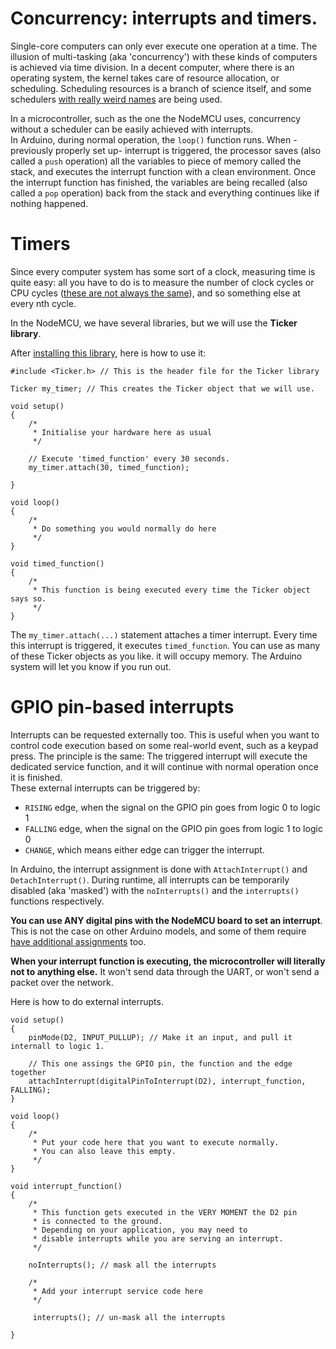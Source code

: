 # Concurrency: interrupts and timers.

Single-core computers can only ever execute one operation at a time. The illusion of multi-tasking (aka 'concurrency') with these kinds of computers is achieved via time division. In a decent computer, where there is an operating system, the kernel takes care of resource allocation, or scheduling. Scheduling resources is a branch of science itself, and some schedulers [with really weird names](http://ck.kolivas.org/patches/bfs/bfs-faq.txt) are being used.

In a microcontroller, such as the one the NodeMCU uses, concurrency without a scheduler can be easily achieved with interrupts.  
In Arduino, during normal operation, the `loop()` function runs. When -previously properly set up- interrupt is triggered, the processor saves (also called a `push` operation) all the variables to piece of memory called the stack, and executes the interrupt function with a clean environment. Once the interrupt function has finished, the variables are being recalled (also called a `pop` operation) back from the stack and everything continues like if nothing happened.

# Timers

Since every computer system has some sort of a clock, measuring time is quite easy: all you have to do is to measure the number of clock cycles or CPU cycles ([these are not always the same](https://www.difference.wiki/machine-cycle-vs-clock-cycle/)), and so something else at every nth cycle.  

In the NodeMCU, we have several libraries, but we will use the **Ticker library**.  

After [installing this library](arduino.md), here is how to use it:

```
#include <Ticker.h> // This is the header file for the Ticker library

Ticker my_timer; // This creates the Ticker object that we will use.

void setup()
{
    /*
     * Initialise your hardware here as usual
     */
    
    // Execute 'timed_function' every 30 seconds.
    my_timer.attach(30, timed_function);

}

void loop()
{
    /*
     * Do something you would normally do here
     */
}

void timed_function()
{
    /*
     * This function is being executed every time the Ticker object says so.
     */
}
```

The `my_timer.attach(...)` statement attaches a timer interrupt. Every time this interrupt is triggered, it executes `timed_function`. You can use as many of these Ticker objects as you like. it will occupy memory. The Arduino system will let you know if you run out.

# GPIO pin-based interrupts

Interrupts can be requested externally too. This is useful when you want to control code execution based on some real-world event, such as a keypad press. The principle is the same: The triggered interrupt will execute the dedicated service function, and it will continue with normal operation once it is finished.  
These external interrupts can be triggered by:

- `RISING` edge, when the signal on the GPIO pin goes from logic 0 to logic 1
- `FALLING` edge, when the signal on the GPIO pin goes from logic 1 to logic 0
- `CHANGE`, which means either edge can trigger the interrupt.

In Arduino, the interrupt assignment is done with `AttachInterrupt()` and `DetachInterrupt()`. During runtime, all interrupts can be temporarily disabled (aka 'masked') with the `noInterrupts()` and the `interrupts()` functions respectively.

**You can use ANY digital pins with the NodeMCU board to set an interrupt**. This is not the case on other Arduino models, and some of them require [have additional assignments](https://www.arduino.cc/reference/en/language/functions/external-interrupts/attachinterrupt/) too.

**When your interrupt function is executing, the microcontroller will literally not to anything else.** It won't send data through the UART, or won't send a packet over the network.

Here is how to do external interrupts.
```
void setup()
{
    pinMode(D2, INPUT_PULLUP); // Make it an input, and pull it internall to logic 1.

    // This one assings the GPIO pin, the function and the edge together
    attachInterrupt(digitalPinToInterrupt(D2), interrupt_function, FALLING);
}

void loop()
{
    /*
     * Put your code here that you want to execute normally.
     * You can also leave this empty.
     */
}

void interrupt_function()
{
    /*
     * This function gets executed in the VERY MOMENT the D2 pin
     * is connected to the ground.
     * Depending on your application, you may need to
     * disable interrupts while you are serving an interrupt.
     */

    noInterrupts(); // mask all the interrupts

    /*
     * Add your interrupt service code here
     */

     interrupts(); // un-mask all the interrupts

}
```